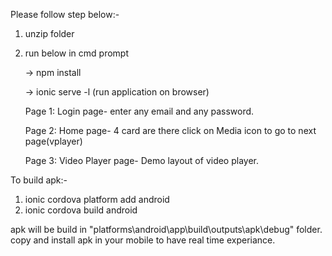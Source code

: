 Please follow step below:-

1) unzip folder

2) run below in cmd prompt

   -> npm install

   -> ionic serve -l (run application on browser)
   
   Page 1: Login page-
           enter any email and any password.
           
   Page 2: Home page- 
           4 card are there click on Media icon to go to next page(vplayer)
           
   Page 3: Video Player page-
           Demo layout of video player.

To build apk:-
1) ionic cordova platform add android
2) ionic cordova build android

apk will be build in "platforms\android\app\build\outputs\apk\debug\" folder.
copy and install apk in your mobile to have real time experiance.
